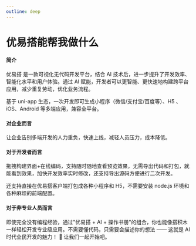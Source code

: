 ```yaml
---
outline: deep
---
```


# 优易搭能帮我做什么

#### 简介

优易搭 是一款可视化无代码开发平台，结合 AI 技术后，进一步提升了开发效率、智能化水平和用户体验。通过 AI 赋能，开发者可以更智能、更快速地构建跨平台应用，减少重复劳动，优化业务流程。

<!-- 优易搭是一款简单好用能够所见即所得快速开发移动端应用的工具，一个优易搭搞定全部移动端应用，让应用开发像“搭积木”一样简单。 -->

基于 uni-app 生态，一次开发即可生成小程序（微信/支付宝/百度等）、H5 、iOS、Android 等多端应用，兼容全平台。

#### 对企业而言

让企业告别多端开发的人力重负，快速上线，减轻人员压力，成本降低。

<!-- #### 对老师学生而言

让教师告别技术门槛的束缚，轻松搭建教学工具和互动资源；让学生通过项目创作主动学习，提升数字素养和综合能力。教学更高效，学习更有参与感，创意更容易落地。赋能教学创新，老师学生都能用的无代码工具，一次构建，多端发布。 -->

#### 对于开发者而言

拖拽构建界面+在线编码，支持随时随地查看预览效果，无需导出代码和打包，就能看到效果，加快开发效率实时修改，还支持导出源码方便进行二次开发。

还支持直接在优易搭客户端打包成各种小程序和 H5，不需要安装 node.js 环境和各种麻烦的前端配置。

#### 对于非专业人员而言

即使完全没有编程经验，通过"优易搭 + AI + 操作书册"的组合，你也能像搭积木一样轻松开发专业级应用。不需要懂代码，只需要会描述你的想法 —— 这就是 AI 时代全民开发的魅力！ 🚀 让我们一起开始吧。

